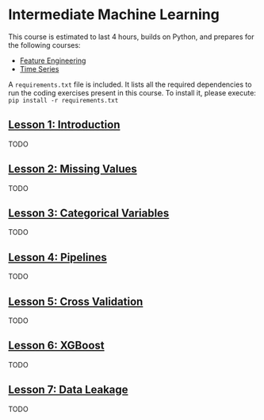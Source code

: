# Intermediate Machine Learning
This course is estimated to last 4 hours, builds on Python, and prepares for the following courses:
- [Feature Engineering](https://www.kaggle.com/learn/feature-engineering)
- [Time Series](https://www.kaggle.com/learn/time-series)

A `requirements.txt` file is included. It lists all the required dependencies to run the coding exercises present in this course. To install it, please execute: `pip install -r requirements.txt`

## [Lesson 1: Introduction](https://www.kaggle.com/code/alexisbcook/introduction)
TODO


## [Lesson 2: Missing Values](https://www.kaggle.com/code/alexisbcook/missing-values)
TODO


## [Lesson 3: Categorical Variables](https://www.kaggle.com/code/alexisbcook/categorical-variables)
TODO


## [Lesson 4: Pipelines](https://www.kaggle.com/code/alexisbcook/pipelines)
TODO


## [Lesson 5: Cross Validation](https://www.kaggle.com/code/alexisbcook/cross-validation)
TODO


## [Lesson 6: XGBoost](https://www.kaggle.com/code/alexisbcook/xgboost)
TODO


## [Lesson 7: Data Leakage](https://www.kaggle.com/code/alexisbcook/data-leakage)
TODO
